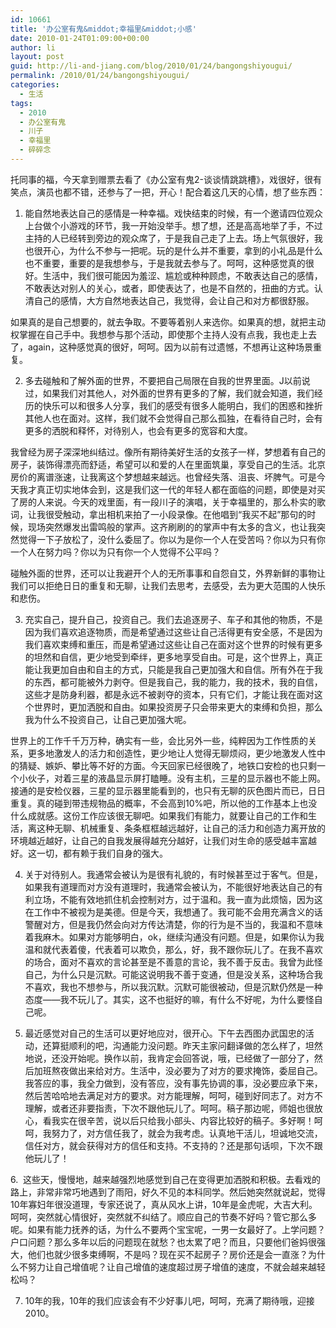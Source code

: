 ```yaml
---
id: 10661
title: '办公室有鬼&middot;幸福里&middot;小感'
date: 2010-01-24T01:09:00+00:00
author: li
layout: post
guid: http://li-and-jiang.com/blog/2010/01/24/bangongshiyougui/
permalink: /2010/01/24/bangongshiyougui/
categories:
  - 生活
tags:
  - 2010
  - 办公室有鬼
  - 川子
  - 幸福里
  - 碎碎念
---
```

托同事的福，今天拿到赠票去看了《办公室有鬼2-谈谈情跳跳槽》，戏很好，很有笑点，演员也都不错，还参与了一把，开心！配合着这几天的心情，想了些东西：

1. 能自然地表达自己的感情是一种幸福。戏快结束的时候，有一个邀请四位观众上台做个小游戏的环节，我一开始没举手。想了想，还是高高地举了手，不过主持的人已经转到旁边的观众席了，于是我自己走了上去。场上气氛很好，我也很开心，为什么不参与一把呢。玩的是什么并不重要，拿到的小礼品是什么也不重要，重要的是我想参与，于是我就去参与了。呵呵，这种感觉真的很好。生活中，我们很可能因为羞涩、尴尬或种种顾虑，不敢表达自己的感情，不敢表达对别人的关心，或者，即使表达了，也是不自然的，扭曲的方式。认清自己的感情，大方自然地表达自己，我觉得，会让自己和对方都很舒服。

如果真的是自己想要的，就去争取。不要等着别人来选你。如果真的想，就把主动权掌握在自己手中。我想参与那个活动，即使那个主持人没有点我，我也走上去了，again，这种感觉真的很好，呵呵。因为以前有过遗憾，不想再让这种场景重复。

2. 多去碰触和了解外面的世界，不要把自己局限在自我的世界里面。J以前说过，如果我们对其他人，对外面的世界有更多的了解，我们就会知道，我们经历的快乐可以和很多人分享，我们的感受有很多人能明白，我们的困惑和挫折其他人也在面对。这样，我们就不会觉得自己那么孤独，在看待自己时，会有更多的洒脱和释怀，对待别人，也会有更多的宽容和大度。

我曾经为房子深深地纠结过。像所有期待美好生活的女孩子一样，梦想着有自己的房子，装饰得漂亮而舒适，希望可以和爱的人在里面筑巢，享受自己的生活。北京房价的离谱涨速，让我离这个梦想越来越远。也曾经失落、沮丧、坏脾气。可是今天我才真正切实地体会到，这是我们这一代的年轻人都在面临的问题，即使是对买了房的人来说。今天的戏里面，有一段川子的演唱，关于幸福里的，那么朴实的歌词，让我很受触动，拿出相机来拍了一小段录像。在他唱到“我买不起”那句的时候，现场突然爆发出雷鸣般的掌声。这齐刷刷的的掌声中有太多的含义，也让我突然觉得一下子放松了，没什么委屈了。你以为是你一个人在受苦吗？你以为只有你一个人在努力吗？你以为只有你一个人觉得不公平吗？

碰触外面的世界，还可以让我避开个人的无所事事和自怨自艾，外界新鲜的事物让我们可以拒绝日日的重复和无聊，让我们去思考，去感受，去为更大范围的人快乐和悲伤。

3. 充实自己，提升自己，投资自己。我们去追逐房子、车子和其他的物质，不是因为我们喜欢追逐物质，而是希望通过这些让自己活得更有安全感，不是因为我们喜欢束缚和重压，而是希望通过这些让自己在面对这个世界的时候有更多的坦然和自信，更少地受到牵绊，更多地享受自由。可是，这个世界上，真正能让我更加自由和自主的方式，只能是我自己更加强大和自信。所有外在于我的东西，都可能被外力剥夺。但是我自己，我的能力，我的技术，我的自信，这些才是防身利器，都是永远不被剥夺的资本，只有它们，才能让我在面对这个世界时，更加洒脱和自由。如果投资房子只会带来更大的束缚和负担，那么我为什么不投资自己，让自己更加强大呢。

世界上的工作千千万万种，确实有一些，会比另外一些，纯粹因为工作性质的关系，更多地激发人的活力和创造性，更少地让人觉得无聊烦闷，更少地激发人性中的猜疑、嫉妒、攀比等不好的方面。今天回家已经很晚了，地铁口安检的也只剩一个小伙子，对着三星的液晶显示屏打瞌睡。没有主机，三星的显示器也不能上网。接通的是安检仪器，三星的显示器里能看到的，也只有无聊的灰色图片而已，日日重复。真的碰到带违规物品的概率，不会高到10%吧，所以他的工作基本上也没什么成就感。这份工作应该很无聊吧。如果我们有能力，就要让自己的工作和生活，离这种无聊、机械重复、条条框框越远越好，让自己的活力和创造力离开放的环境越近越好，让自己的自我发展得越充分越好，让我们对生命的感受越丰富越好。这一切，都有赖于我们自身的强大。

4. 关于对待别人。我通常会被认为是很有礼貌的，有时候甚至过于客气。但是，如果我有道理而对方没有道理时，我通常会被认为，不能很好地表达自己的有利立场，不能有效地抓住机会控制对方，过于温和。我一直为此烦恼，因为这在工作中不被视为是美德。但是今天，我想通了。我可能不会用充满含义的话警醒对方，但是我仍然会向对方传达清楚，你的行为是不当的，我温和不意味着我麻木。如果对方能够明白，ok，继续沟通没有问题。但是，如果你认为我温和就代表着傻，代表着可以欺负，那么，好，我不跟你玩儿了。在我不喜欢的场合，面对不喜欢的言论甚至是不善意的言论，我不善于反击。我曾为此怪自己，为什么只是沉默。可能这说明我不善于变通，但是没关系，这种场合我不喜欢，我也不想参与，所以我沉默。沉默可能很被动，但是沉默仍然是一种态度——我不玩儿了。其实，这不也挺好的嘛，有什么不好呢，为什么要怪自己呢。

5. 最近感觉对自己的生活可以更好地应对，很开心。下午去西图办武国忠的活动，还算挺顺利的吧，沟通能力没问题。昨天主家问翻译做的怎么样了，坦然地说，还没开始呢。换作以前，我肯定会回答说，哦，已经做了一部分了，然后加班熬夜做出来给对方。生活中，没必要为了对方的要求掩饰，委屈自己。我答应的事，我全力做到，没有答应，没有事先协调的事，没必要应承下来，然后苦哈哈地去满足对方的要求。对方能理解，呵呵，碰到好同志了。对方不理解，或者还非要指责，下次不跟他玩儿了。呵呵。稿子那边呢，师姐也很放心，看我实在很辛苦，说以后只给我小部头、内容比较好的稿子。多好啊！呵呵，我努力了，对方信任我了，就会为我考虑。认真地干活儿，坦诚地交流，信任对方，就会获得对方的信任和支持。不支持的？还是那句话呗，下次不跟他玩儿了！

6.&#160; 这些天，慢慢地，越来越强烈地感觉到自己在变得更加洒脱和积极。去看戏的路上，非常非常巧地遇到了雨阳，好久不见的本科同学。然后她突然就说起，觉得10年寡妇年很没道理，专家还说了，真从风水上讲，10年是金虎呢，大吉大利。呵呵，突然就心情很好，突然就不纠结了。顺应自己的节奏不好吗？管它那么多呢。如果有能力抚养的话，为什么不要两个宝宝呢，一男一女最好了。上学问题？户口问题？那么多年以后的问题现在就愁？也太累了吧？而且，只要他们爸妈很强大，他们也就少很多束缚啊，不是吗？现在买不起房子？房价还是会一直涨？为什么不努力让自己增值呢？让自己增值的速度超过房子增值的速度，不就会越来越轻松吗？

7. 10年的我，10年的我们应该会有不少好事儿吧，呵呵，充满了期待哦，迎接2010。